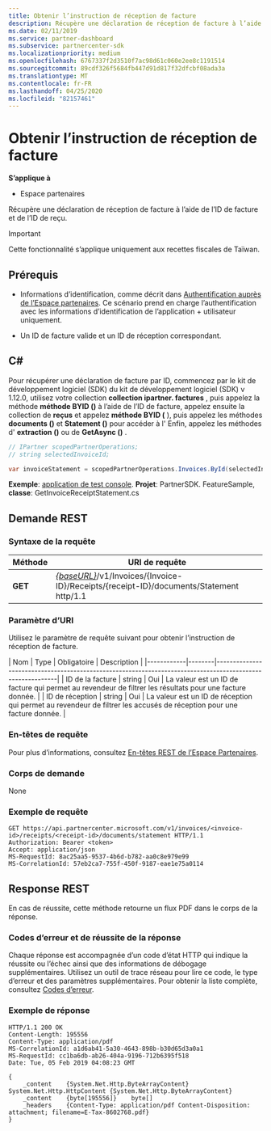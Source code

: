 ```yaml
---
title: Obtenir l’instruction de réception de facture
description: Récupère une déclaration de réception de facture à l’aide de l’ID de facture et de l’ID de reçu.
ms.date: 02/11/2019
ms.service: partner-dashboard
ms.subservice: partnercenter-sdk
ms.localizationpriority: medium
ms.openlocfilehash: 6767337f2d3510f7ac98d61c060e2ee8c1191514
ms.sourcegitcommit: 89cdf326f5684fb447d91d817f32dfcbf08ada3a
ms.translationtype: MT
ms.contentlocale: fr-FR
ms.lasthandoff: 04/25/2020
ms.locfileid: "82157461"
---
```

# <a name="get-invoice-receipt-statement"></a>Obtenir l’instruction de réception de facture

**S’applique à**

- Espace partenaires

Récupère une déclaration de réception de facture à l’aide de l’ID de facture et de l’ID de reçu.

> [!IMPORTANT]
> Cette fonctionnalité s’applique uniquement aux recettes fiscales de Taïwan.

## <a name="prerequisites"></a>Prérequis

- Informations d’identification, comme décrit dans [Authentification auprès de l’Espace partenaires](partner-center-authentication.md). Ce scénario prend en charge l’authentification avec les informations d’identification de l’application + utilisateur uniquement.

- Un ID de facture valide et un ID de réception correspondant.

## <a name="c"></a>C\#

Pour récupérer une déclaration de facture par ID, commencez par le kit de développement logiciel (SDK) du kit de développement logiciel (SDK) v 1.12.0, utilisez votre collection **collection ipartner. factures** , puis appelez la méthode **méthode BYID ()** à l’aide de l’ID de facture, appelez ensuite la collection de **reçus** et appelez **méthode BYID (** ), puis appelez les méthodes **documents ()** et **Statement ()** pour accéder à l' Enfin, appelez les méthodes d' **extraction ()** ou de **GetAsync ()** .

``` csharp
// IPartner scopedPartnerOperations;
// string selectedInvoiceId;

var invoiceStatement = scopedPartnerOperations.Invoices.ById(selectedInvoiceId).Receipts.ById(selectedReceipt).Documents.Statement.Get();
```

**Exemple**: [application de test console](console-test-app.md). **Projet**: PartnerSDK. FeatureSample, **classe**: GetInvoiceReceiptStatement.cs

## <a name="rest-request"></a>Demande REST

### <a name="request-syntax"></a>Syntaxe de la requête

| Méthode  | URI de requête                                                                                                            |
|---------|------------------------------------------------------------------------------------------------------------------------|
| **GET** | [*{baseURL}*](partner-center-rest-urls.md)/v1/Invoices/{Invoice-ID}/Receipts/{receipt-ID}/documents/Statement http/1.1 |

### <a name="uri-parameter"></a>Paramètre d’URI

Utilisez le paramètre de requête suivant pour obtenir l’instruction de réception de facture.

| Nom       | Type   | Obligatoire | Description                                                                                    |
|------------|--------|-----------------------------------------------------------------------------------------------------------|
| ID de la facture | string | Oui      | La valeur est un ID de facture qui permet au revendeur de filtrer les résultats pour une facture donnée. |
| ID de réception | string | Oui      | La valeur est un ID de réception qui permet au revendeur de filtrer les accusés de réception pour une facture donnée. |

### <a name="request-headers"></a>En-têtes de requête

Pour plus d’informations, consultez [En-têtes REST de l’Espace Partenaires](headers.md).

### <a name="request-body"></a>Corps de demande

None

### <a name="request-example"></a>Exemple de requête

```http
GET https://api.partnercenter.microsoft.com/v1/invoices/<invoice-id>/receipts/<receipt-id>/documents/statement HTTP/1.1
Authorization: Bearer <token>
Accept: application/json
MS-RequestId: 8ac25aa5-9537-4b6d-b782-aa0c8e979e99
MS-CorrelationId: 57eb2ca7-755f-450f-9187-eae1e75a0114
```

## <a name="rest-response"></a>Response REST

En cas de réussite, cette méthode retourne un flux PDF dans le corps de la réponse.

### <a name="response-success-and-error-codes"></a>Codes d’erreur et de réussite de la réponse

Chaque réponse est accompagnée d’un code d’état HTTP qui indique la réussite ou l’échec ainsi que des informations de débogage supplémentaires. Utilisez un outil de trace réseau pour lire ce code, le type d’erreur et des paramètres supplémentaires. Pour obtenir la liste complète, consultez [Codes d’erreur](error-codes.md).

### <a name="response-example"></a>Exemple de réponse

```http
HTTP/1.1 200 OK
Content-Length: 195556
Content-Type: application/pdf
MS-CorrelationId: a1d6ab41-5a30-4643-898b-b30d65d3a0a1
MS-RequestId: cc1ba6db-ab26-404a-9196-712b6395f518
Date: Tue, 05 Feb 2019 04:08:23 GMT

{
    _content    {System.Net.Http.ByteArrayContent}    System.Net.Http.HttpContent {System.Net.Http.ByteArrayContent}
    _content    {byte[195556]}    byte[]
    _headers    {Content-Type: application/pdf Content-Disposition: attachment; filename=E-Tax-8602768.pdf}
}
```
